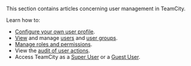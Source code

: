 [//]: # (title: Managing Users and Roles)
[//]: # (auxiliary-id: Managing Users and Roles;Managing User Accounts, Groups and Permissions)

This section contains articles concerning user management in TeamCity.

Learn how to:
* [Configure your own user profile](configuring-your-user-profile.md).
* [View](viewing-users-and-user-groups.md) and manage [users](creating-and-managing-users.md) and [user groups](creating-and-managing-user-groups.md).
* [Manage roles and permissions](managing-roles-and-permissions.md).
* View the [audit of user actions](tracking-user-actions.md).
* Access TeamCity as a [Super User](super-user.md) or a [Guest User](guest-user.md).